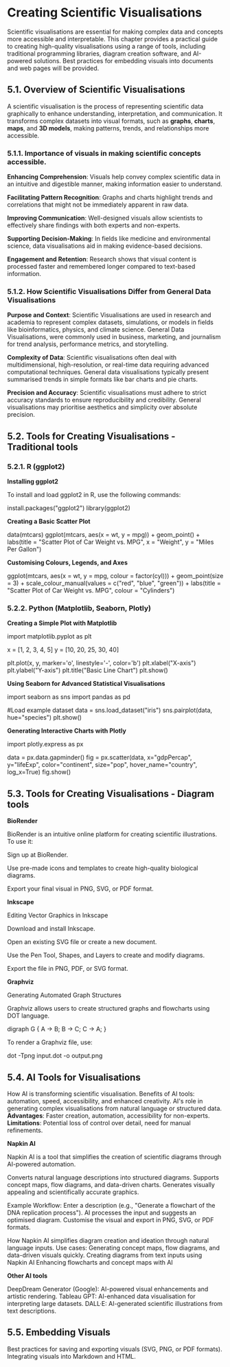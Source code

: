# Creating Scientific Visualisations

Scientific visualisations are essential for making complex data and concepts more accessible and interpretable. This chapter provides a practical guide to creating high-quality visualisations using a range of tools, including traditional programming libraries, diagram creation software, and AI-powered solutions. Best practices for embedding visuals into documents and web pages will be provided.

## 5.1. Overview of Scientific Visualisations

A scientific visualisation is the process of representing scientific data graphically to enhance understanding, interpretation, and communication. It transforms complex datasets into visual formats, such as **graphs**, **charts**, **maps**, and **3D models**, making patterns, trends, and relationships more accessible.


### 5.1.1. Importance of visuals in making scientific concepts accessible.

**Enhancing Comprehension**: Visuals help convey complex scientific data in an intuitive and digestible manner, making information easier to understand.

**Facilitating Pattern Recognition**: Graphs and charts highlight trends and correlations that might not be immediately apparent in raw data.

**Improving Communication**: Well-designed visuals allow scientists to effectively share findings with both experts and non-experts.

**Supporting Decision-Making**: In fields like medicine and environmental science, data visualisations aid in making evidence-based decisions.

**Engagement and Retention**: Research shows that visual content is processed faster and remembered longer compared to text-based information.


### 5.1.2. How Scientific Visualisations Differ from General Data Visualisations

**Purpose and Context**: Scientific Visualisations are used in research and academia to represent complex datasets, simulations, or models in fields like bioinformatics, physics, and climate science. General Data Visualisations, were commonly used in business, marketing, and journalism for trend analysis, performance metrics, and storytelling.

**Complexity of Data**: Scientific visualisations often deal with multidimensional, high-resolution, or real-time data requiring advanced computational techniques. General data visualisations typically present summarised trends in simple formats like bar charts and pie charts.

**Precision and Accuracy**: Scientific visualisations must adhere to strict accuracy standards to ensure reproducibility and credibility. General visualisations may prioritise aesthetics and simplicity over absolute precision.


## 5.2. Tools for Creating Visualisations - Traditional tools

### 5.2.1. R (ggplot2)

**Installing ggplot2**

To install and load ggplot2 in R, use the following commands:

install.packages("ggplot2")
library(ggplot2)

**Creating a Basic Scatter Plot**

data(mtcars)
ggplot(mtcars, aes(x = wt, y = mpg)) +
  geom_point() +
  labs(title = "Scatter Plot of Car Weight vs. MPG", x = "Weight", y = "Miles Per Gallon")

**Customising Colours, Legends, and Axes**

ggplot(mtcars, aes(x = wt, y = mpg, colour = factor(cyl))) +
  geom_point(size = 3) +
  scale_colour_manual(values = c("red", "blue", "green")) +
  labs(title = "Scatter Plot of Car Weight vs. MPG", colour = "Cylinders")

### 5.2.2. Python (Matplotlib, Seaborn, Plotly)

**Creating a Simple Plot with Matplotlib**

import matplotlib.pyplot as plt

x = [1, 2, 3, 4, 5]
y = [10, 20, 25, 30, 40]

plt.plot(x, y, marker='o', linestyle='-', color='b')
plt.xlabel("X-axis")
plt.ylabel("Y-axis")
plt.title("Basic Line Chart")
plt.show()

**Using Seaborn for Advanced Statistical Visualisations**

import seaborn as sns
import pandas as pd

#Load example dataset
data = sns.load_dataset("iris")
sns.pairplot(data, hue="species")
plt.show()

**Generating Interactive Charts with Plotly**

import plotly.express as px

data = px.data.gapminder()
fig = px.scatter(data, x="gdpPercap", y="lifeExp", color="continent", size="pop", hover_name="country", log_x=True)
fig.show()

## 5.3. Tools for Creating Visualisations - Diagram tools

**BioRender**

BioRender is an intuitive online platform for creating scientific illustrations. To use it:

Sign up at BioRender.

Use pre-made icons and templates to create high-quality biological diagrams.

Export your final visual in PNG, SVG, or PDF format.

**Inkscape**

Editing Vector Graphics in Inkscape

Download and install Inkscape.

Open an existing SVG file or create a new document.

Use the Pen Tool, Shapes, and Layers to create and modify diagrams.

Export the file in PNG, PDF, or SVG format.

**Graphviz**

Generating Automated Graph Structures

Graphviz allows users to create structured graphs and flowcharts using DOT language.

digraph G {
    A -> B;
    B -> C;
    C -> A;
}

To render a Graphviz file, use:

dot -Tpng input.dot -o output.png


## 5.4. AI Tools for Visualisations

How AI is transforming scientific visualisation.
Benefits of AI tools: automation, speed, accessibility, and enhanced creativity.
AI's role in generating complex visualisations from natural language or structured data.
**Advantages**: Faster creation, automation, accessibility for non-experts.
**Limitations**: Potential loss of control over detail, need for manual refinements.

**Napkin AI**

Napkin AI is a tool that simplifies the creation of scientific diagrams through AI-powered automation.

Converts natural language descriptions into structured diagrams.
Supports concept maps, flow diagrams, and data-driven charts.
Generates visually appealing and scientifically accurate graphics.

Example Workflow:
Enter a description (e.g., "Generate a flowchart of the DNA replication process").
AI processes the input and suggests an optimised diagram.
Customise the visual and export in PNG, SVG, or PDF formats.

How Napkin AI simplifies diagram creation and ideation through natural language inputs.
Use cases: Generating concept maps, flow diagrams, and data-driven visuals quickly.
Creating diagrams from text inputs using Napkin AI
Enhancing flowcharts and concept maps with AI

**Other AI tools**

DeepDream Generator (Google): AI-powered visual enhancements and artistic rendering.
Tableau GPT: AI-enhanced data visualisation for interpreting large datasets.
DALL·E: AI-generated scientific illustrations from text descriptions.

## 5.5. Embedding Visuals

Best practices for saving and exporting visuals (SVG, PNG, or PDF formats).
Integrating visuals into Markdown and HTML.
